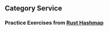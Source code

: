 ## Category Service

### Practice Exercises from [Rust Hashmap](https://doc.rust-lang.org/std/collections/struct.HashMap.html)